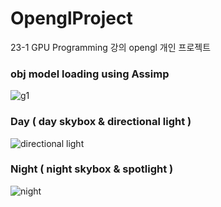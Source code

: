 # OpenglProject
23-1 GPU Programming 강의 opengl 개인 프로젝트

### obj model loading using Assimp
![g1](https://github.com/SIM-GYUBIN/c-1/assets/89975936/64cfecad-d95d-4574-bf7e-083dc2732121)

### Day ( day skybox & directional light )
![directional light](https://github.com/SIM-GYUBIN/c-1/assets/89975936/c47fd9a5-2719-4302-83c9-5d5379232478)

### Night ( night skybox & spotlight )
![night](https://github.com/SIM-GYUBIN/c-1/assets/89975936/2eb51d16-5e6f-4ec2-913e-7d1760efc6ba)
